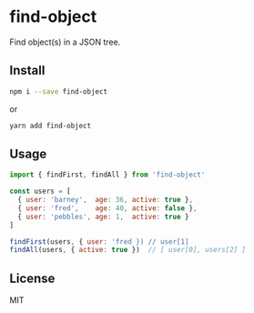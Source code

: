 # find-object

Find object(s) in a JSON tree.

## Install

```sh
npm i --save find-object
```

or

```sh
yarn add find-object
```

## Usage

```javascript
import { findFirst, findAll } from 'find-object'

const users = [
  { user: 'barney',  age: 36, active: true },
  { user: 'fred',    age: 40, active: false },
  { user: 'pebbles', age: 1,  active: true }
]

findFirst(users, { user: 'fred }) // user[1]
findAll(users, { active: true })  // [ user[0], users[2] ]
```

## License

MIT